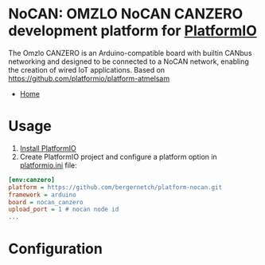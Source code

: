 # NoCAN: OMZLO NoCAN CANZERO development platform for [PlatformIO](https://platformio.org)

The Omzlo CANZERO is an Arduino-compatible board with builtin CANbus networking and designed to be connected to a NoCAN network, enabling the creation of wired IoT applications.
Based on https://github.com/platformio/platform-atmelsam

* [Home](https://www.omzlo.com/articles/canzero)

# Usage

1. [Install PlatformIO](https://platformio.org)
2. Create PlatformIO project and configure a platform option in [platformio.ini](https://docs.platformio.org/page/projectconf.html) file:


```ini
[env:canzero]
platform = https://github.com/bergernetch/platform-nocan.git
framework = arduino
board = nocan_canzero
upload_port = 1 # nocan node id
...
```

# Configuration

